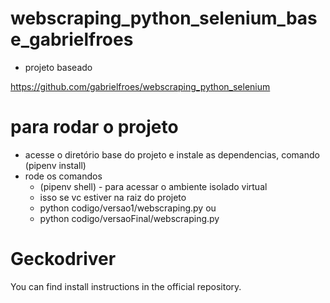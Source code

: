 # webscraping_python_selenium_base_gabrielfroes

- projeto baseado

https://github.com/gabrielfroes/webscraping_python_selenium


# para rodar o projeto

- acesse o diretório base do projeto e instale as dependencias, comando (pipenv install) 
- rode os comandos
  - (pipenv shell) - para acessar o ambiente isolado virtual
  - isso se vc estiver na raiz do projeto
  - python codigo/versao1/webscraping.py
  ou
  - python codigo/versaoFinal/webscraping.py
  
  
# Geckodriver

You can find install instructions in the official repository. 
